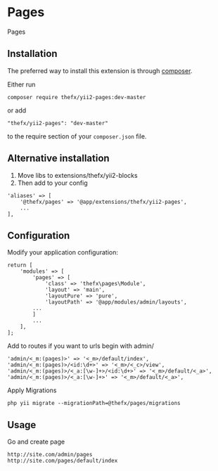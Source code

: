 Pages
======
Pages

Installation
------------

The preferred way to install this extension is through [composer](http://getcomposer.org/download/).

Either run

```
composer require thefx/yii2-pages:dev-master
```

or add

```
"thefx/yii2-pages": "dev-master"
```

to the require section of your `composer.json` file.

Alternative installation
---

1. Move libs to extensions/thefx/yii2-blocks
2. Then add to your config

```
'aliases' => [
    '@thefx/pages' => '@app/extensions/thefx/yii2-pages',
    ...
],
```

Configuration
---

Modify your application configuration:

```
return [
    'modules' => [
        'pages' => [
            'class' => 'thefx\pages\Module',
            'layout' => 'main',
            'layoutPure' => 'pure',
            'layoutPath' => '@app/modules/admin/layouts',
        ...
        ]
        ...
    ],
];
```

Add to routes if you want to urls begin with admin/

```
'admin/<_m:(pages)>' => '<_m>/default/index',
'admin/<_m:(pages)>/<id:\d+>' => '<_m>/<_c>/view',
'admin/<_m:(pages)>/<_a:[\w-]+>/<id:\d+>' => '<_m>/default/<_a>',
'admin/<_m:(pages)>/<_a:[\w-]+>' => '<_m>/default/<_a>',
```

Apply Migrations

```
php yii migrate --migrationPath=@thefx/pages/migrations
```

Usage
-----

Go and create page

```
http://site.com/admin/pages
http://site.com/pages/default/index
```
